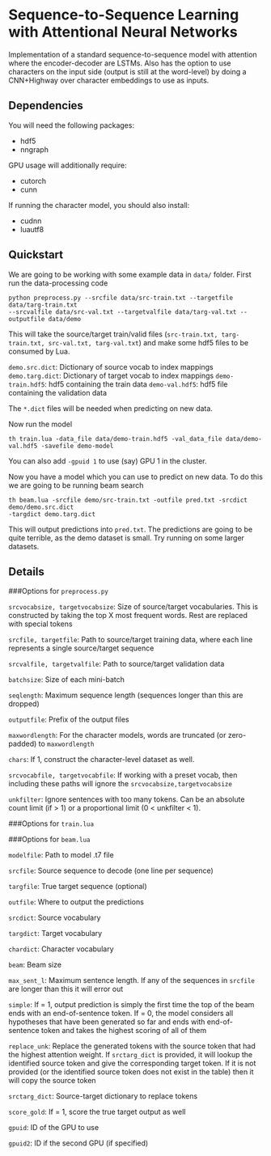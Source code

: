 # Sequence-to-Sequence Learning with Attentional Neural Networks

Implementation of a standard sequence-to-sequence model with attention where the encoder-decoder
are LSTMs. Also has the option to use characters on the input side (output is still at the
word-level) by doing a CNN+Highway over character embeddings to use as inputs.

## Dependencies

You will need the following packages:
* hdf5
* nngraph

GPU usage will additionally require:
* cutorch
* cunn

If running the character model, you should also install:
* cudnn
* luautf8

## Quickstart

We are going to be working with some example data in `data/` folder.
First run the data-processing code

```
python preprocess.py --srcfile data/src-train.txt --targetfile data/targ-train.txt
--srcvalfile data/src-val.txt --targetvalfile data/targ-val.txt --outputfile data/demo
```

This will take the source/target train/valid files (`src-train.txt, targ-train.txt,
src-val.txt, targ-val.txt`) and make some hdf5 files to be consumed by Lua.

`demo.src.dict`: Dictionary of source vocab to index mappings
`demo.targ.dict`: Dictionary of target vocab to index mappings
`demo-train.hdf5`: hdf5 containing the train data
`demo-val.hdf5`: hdf5 file containing the validation data

The `*.dict` files will be needed when predicting on new data.

Now run the model

```
th train.lua -data_file data/demo-train.hdf5 -val_data_file data/demo-val.hdf5 -savefile demo-model
```
You can also add `-gpuid 1` to use (say) GPU 1 in the cluster.

Now you have a model which you can use to predict on new data. To do this we are
going to be running beam search

```
th beam.lua -srcfile demo/src-train.txt -outfile pred.txt -srcdict demo/demo.src.dict
-targdict demo.targ.dict
```
This will output predictions into `pred.txt`. The predictions are going to be quite terrible,
as the demo dataset is small. Try running on some larger datasets.

## Details
###Options for `preprocess.py`

`srcvocabsize, targetvocabsize`: Size of source/target vocabularies. This is constructed
by taking the top X most frequent words. Rest are replaced with special <unk> tokens

`srcfile, targetfile`: Path to source/target training data, where each line represents a single
source/target sequence

`srcvalfile, targetvalfile`: Path to source/target validation data

`batchsize`: Size of each mini-batch

`seqlength`: Maximum sequence length (sequences longer than this are dropped)

`outputfile`: Prefix of the output files

`maxwordlength`: For the character models, words are truncated (or zero-padded) to `maxwordlength`

`chars`: If 1, construct the character-level dataset as well.

`srcvocabfile, targetvocabfile`: If working with a preset vocab, then including these paths
will ignore the `srcvocabsize,targetvocabsize`

`unkfilter`: Ignore sentences with too many <unk> tokens. Can be an absolute count limit (if > 1)
or a proportional limit (0 < unkfilter < 1).

###Options for `train.lua`

###Options for `beam.lua`

`modelfile`: Path to model .t7 file

`srcfile`: Source sequence to decode (one line per sequence)

`targfile`: True target sequence (optional)

`outfile`: Where to output the predictions

`srcdict`: Source vocabulary

`targdict`: Target vocabulary

`chardict`: Character vocabulary

`beam`: Beam size

`max_sent_l`: Maximum sentence length. If any of the sequences in `srcfile` are longer than this
it will error out

`simple`: If = 1, output prediction is simply the first time the top of the beam
ends with an end-of-sentence token. If = 0, the model considers all hypotheses that have
been generated so far and ends with end-of-sentence token and takes the highest scoring
of all of them

`replace_unk`: Replace the generated <unk> tokens with the source token that had the highest
attention weight. If `srctarg_dict` is provided, it will lookup the identified source token
and give the corresponding target token. If it is not provided (or the identified source token
does not exist in the table) then it will copy the source token

`srctarg_dict`: Source-target dictionary to replace <unk> tokens

`score_gold`: If = 1, score the true target output as well

`gpuid`: ID of the GPU to use

`gpuid2`: ID if the second GPU (if specified)
